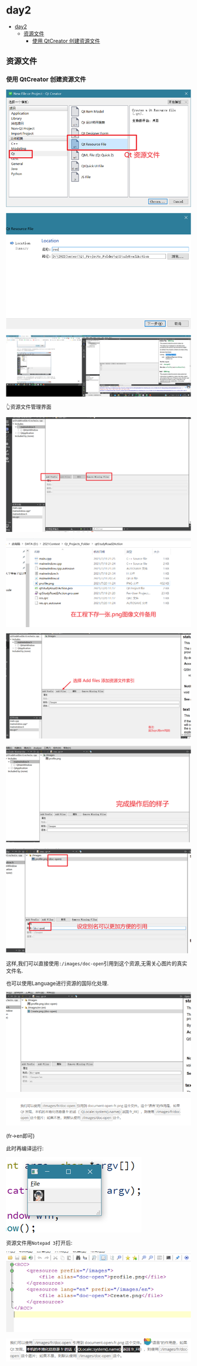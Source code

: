 # day2

<!-- TOC depthFrom:1 depthTo:6 withLinks:1 updateOnSave:1 orderedList:0 -->

- [day2](#day2)
	- [资源文件](#资源文件)
		- [使用 QtCreator 创建资源文件](#使用-qtcreator-创建资源文件)

<!-- /TOC -->

## 资源文件

### 使用 QtCreator 创建资源文件


![](assets/markdown-img-paste-20210720111648494.png)

![](assets/markdown-img-paste-20210720111720438.png)

![](assets/markdown-img-paste-20210720112048388.png)


👆资源文件管理界面

![](assets/markdown-img-paste-20210720112137397.png)

![](assets/markdown-img-paste-20210720112531825.png)

![](assets/markdown-img-paste-20210720112640387.png)

![](assets/markdown-img-paste-20210720112721794.png)

![](assets/markdown-img-paste-20210720113234465.png)

这样,我们可以直接使用`:/images/doc-open`引用到这个资源,无需关心图片的真实文件名.

也可以使用Language进行资源的国际化处理.

![](assets/markdown-img-paste-20210720114457298.png)

![](assets/markdown-img-paste-20210720114449137.png)

(fr->en即可)


此时再编译运行:

![](assets/markdown-img-paste-20210720114709892.png)

资源文件用`Notepad 3`打开后:

![](assets/markdown-img-paste-20210720115013887.png)

![](assets/markdown-img-paste-2021072011505847.png)
